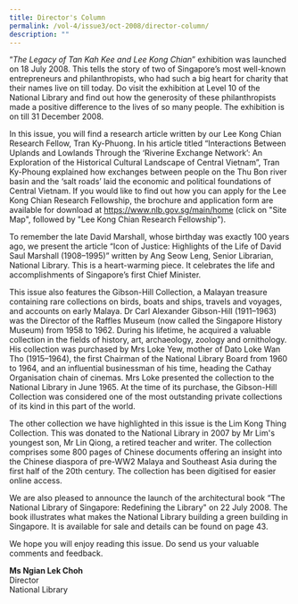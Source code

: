 ```yaml
---
title: Director's Column
permalink: /vol-4/issue3/oct-2008/director-column/
description: ""
---
```

“*The Legacy of Tan Kah Kee and Lee Kong Chian*” exhibition was launched on 18 July 2008. This tells the story of two of Singapore’s most well-known entrepreneurs and philanthropists, who had such a big heart for charity that their names live on till today. Do visit the exhibition at Level 10 of the National Library and find out how the generosity of these philanthropists made a positive difference to the lives of so many people. The exhibition is on till 31 December 2008.

In this issue, you will find a research article written by our Lee Kong Chian Research Fellow, Tran Ky-Phuong. In his article titled “Interactions Between Uplands and Lowlands Through the ‘Riverine Exchange Network’: An Exploration of the Historical Cultural Landscape of Central Vietnam”, Tran Ky-Phoung explained how exchanges between people on the Thu Bon river basin and the ‘salt roads’ laid the economic and political foundations of Central Vietnam. If you would like to find out how you can apply for the Lee Kong Chian Research Fellowship, the brochure and application form are available for download at <a href="https://www.nlb.gov.sg/main/home">https://www.nlb.gov.sg/main/home</a> (click on "Site Map", followed by "Lee Kong Chian Research Fellowship").

To remember the late David Marshall, whose birthday was exactly 100 years ago, we present the article “Icon of Justice: Highlights of the Life of David Saul Marshall (1908–1995)” written by Ang Seow Leng, Senior Librarian, National Library. This is a heart-warming piece. It celebrates the life and accomplishments of Singapore’s first Chief Minister.

This issue also features the Gibson-Hill Collection, a Malayan treasure containing rare collections on birds, boats and ships, travels and voyages, and accounts on early Malaya. Dr Carl Alexander Gibson-Hill (1911–1963) was the Director of the Raffles Museum (now called the Singapore History Museum) from 1958 to 1962. During his lifetime, he acquired a valuable collection in the fields of history, art, archaeology, zoology and ornithology. His collection was purchased by Mrs Loke Yew, mother of Dato Loke Wan Tho (1915–1964), the first Chairman of the National Library Board from 1960 to 1964, and an influential businessman of his time, heading the Cathay Organisation chain of cinemas. Mrs Loke presented the collection to the National Library in June 1965. At the time of its purchase, the Gibson-Hill Collection was considered one of the most outstanding private collections of its kind in this part of the world.

The other collection we have highlighted in this issue is the Lim Kong Thing Collection. This was donated to the National Library in 2007 by Mr Lim's youngest son, Mr Lin Qiong, a retired teacher and writer. The collection comprises some 800 pages of Chinese documents offering an insight into the Chinese diaspora of pre-WW2 Malaya and Southeast Asia during the first half of the 20th century. The collection has been digitised for easier online access.

We are also pleased to announce the launch of the architectural book “The National Library of Singapore: Redefining the Library" on 22 July 2008. The book illustrates what makes the National Library building a green building in Singapore. It is available for sale and details can be found on page 43.

We hope you will enjoy reading this issue. Do send us your valuable comments and feedback.

<b>Ms Ngian Lek Choh</b><br> Director <br> National Library




